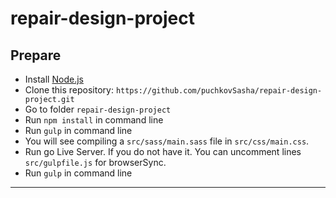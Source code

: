 # repair-design-project

## Prepare 

- Install [Node.js](https://nodejs.org/en/)
- Clone this repository: `https://github.com/puchkovSasha/repair-design-project.git`
- Go to folder `repair-design-project`
- Run `npm install` in command line
- Run `gulp` in command line
- You will see compiling a `src/sass/main.sass` file in `src/css/main.css`.
- Run go Live Server. If you do not have it. You can uncomment lines `src/gulpfile.js` for browserSync.
- Run `gulp` in command line

---
